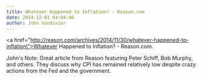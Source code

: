 ```yaml
---
title: Whatever Happened to Inflation? - Reason.com
date: 2014-12-01 04:04:46
author: John Vandivier
---
```




<a href=\"http://reason.com/archives/2014/11/30/whatever-happened-to-inflation\">Whatever Happened to Inflation? - Reason.com</a>.

John's Note: Great article from Reason featuring Peter Schiff, Bob Murphy, and others. They discuss why CPI has remained relatively low despite crazy actions from the Fed and the government.